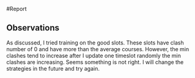 #Report

## Observations

As discussed, I tried training on the good slots. 
These slots have clash number of 0 and have more than the average courses.
However, the min clashes tend to increase after I update one 
timeslot randomly the min clashes are increasing.
Seems something is not right. I will change the strategies in the future and 
try again. 